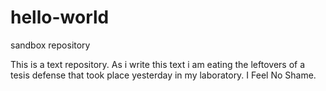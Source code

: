 # hello-world
sandbox repository

This is a text repository. As i write this text i am eating the leftovers of a tesis defense that took place yesterday in my laboratory. 
I Feel No Shame.
